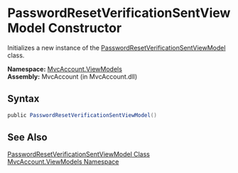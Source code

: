 PasswordResetVerificationSentViewModel Constructor
==================================================
Initializes a new instance of the [PasswordResetVerificationSentViewModel][1] class.

**Namespace:** [MvcAccount.ViewModels][2]  
**Assembly:** MvcAccount (in MvcAccount.dll)

Syntax
------

```csharp
public PasswordResetVerificationSentViewModel()
```


See Also
--------
[PasswordResetVerificationSentViewModel Class][1]  
[MvcAccount.ViewModels Namespace][2]  

[1]: README.md
[2]: ../README.md